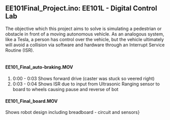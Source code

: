 ## **EE101Final_Project.ino: EE101L - Digital Control Lab**
The objective which this project aims to solve is simulating a pedestrian or obstacle in front of a moving autonomous vehicle. 
As an analogous system, like a Tesla, a person has control over the vehicle, but the vehicle ultimately will avoid a collision 
via software and hardware through an Interrupt Service Routine (ISR). <br>
<br>
#### EE101_Final_auto-braking.MOV
1. 0:00 - 0:03 Shows forward drive (caster was stuck so veered right)
2. 0:03 - 0:04 Shows ISR due to input from Ultrasonic Ranging sensor to board to wheels causing pause and reverse of bot

#### EE101_Final_board.MOV
Shows robot design including breadboard - circuit and sensors}

